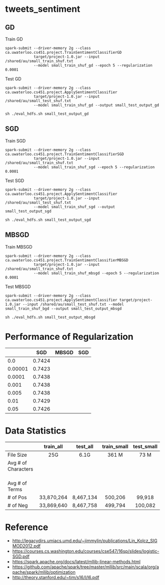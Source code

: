 # tweets_sentiment

## GD

Train GD
```
spark-submit --driver-memory 2g --class ca.uwaterloo.cs451.project.TrainSentimentClassifierGD 
             target/project-1.0.jar --input /shared/au/small_train_shuf.txt 
             --model small_train_shuf_gd --epoch 5 --regularization 0.0001
```
Test GD
```
spark-submit --driver-memory 2g --class ca.uwaterloo.cs451.project.ApplySentimentClassifier 
             target/project-1.0.jar --input /shared/au/small_test_shuf.txt 
             --model small_train_shuf_gd --output small_test_output_gd

sh ./eval_hdfs.sh small_test_output_gd
 ```
 
## SGD 

Train SGD
```
spark-submit --driver-memory 2g --class ca.uwaterloo.cs451.project.TrainSentimentClassifierSGD
             target/project-1.0.jar --input /shared/au/small_train_shuf.txt 
             --model small_train_shuf_sgd --epoch 5 --regularization 0.0001
```

Test SGD
```
spark-submit --driver-memory 2g --class ca.uwaterloo.cs451.project.ApplySentimentClassifier 
             target/project-1.0.jar --input /shared/au/small_test_shuf.txt 
             --model small_train_shuf_sgd --output small_test_output_sgd

sh ./eval_hdfs.sh small_test_output_sgd
```
 
 ## MBSGD
 
 Train MBSGD
```
spark-submit --driver-memory 2g --class ca.uwaterloo.cs451.project.TrainSentimentClassifierMBSGD 
             target/project-1.0.jar --input /shared/au/small_train_shuf.txt 
             --model small_train_shuf_mbsgd --epoch 5 --regularization 0.0001
```
Test MBSGD
```
spark-submit --driver-memory 2g --class ca.uwaterloo.cs451.project.ApplySentimentClassifier target/project-1.0.jar --input /shared/au/small_test_shuf.txt --model small_train_shuf_bgd --output small_test_output_mbsgd 

sh ./eval_hdfs.sh small_test_output_mbsgd
 ```

# Performance of Regularization 

|         | SGD         | MBSGD         | SGD         |
| ------------- |:-------------:|:-------------:|:-------------:|
|   0.0    | 0.7424 |
|   0.00001    | 0.7423 |
|   0.0001    | 0.7438 |
|   0.001    | 0.7438 |
|   0.005    | 0.7438 |
|   0.01    | 0.7429 |
|   0.05    | 0.7426 |



# Data Statistics

|         | train_all           | test_all  | train_small           | test_small  |
| ------------- |:-------------:|:-----:|:-----:|:-----:|
| File Size      | 25G | 6.1G | 361 M| 73 M|
| Avg \# of Characters     |  |  | | |
| Avg \# of Terms     |  |  | | |
| \# of Pos       | 33,870,264 | 8,467,134 | 500,206 | 99,918 |
| \# of Neg      | 33,869,640   |   8,467,758 | 499,794 | 100,082 |


# Reference

* http://legacydirs.umiacs.umd.edu/~jimmylin/publications/Lin_Kolcz_SIGMOD2012.pdf
* https://courses.cs.washington.edu/courses/cse547/16sp/slides/logistic-SGD.pdf
* https://spark.apache.org/docs/latest/mllib-linear-methods.html
* https://github.com/apache/spark/tree/master/mllib/src/main/scala/org/apache/spark/mllib/optimization
* http://theory.stanford.edu/~tim/s16/l/l6.pdf

